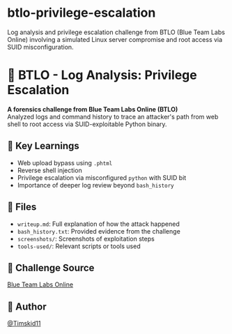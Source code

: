 # btlo-privilege-escalation
Log analysis and privilege escalation challenge from BTLO (Blue Team Labs Online) involving a simulated Linux server compromise and root access via SUID misconfiguration.

# 🔐 BTLO - Log Analysis: Privilege Escalation

**A forensics challenge from Blue Team Labs Online (BTLO)**  
Analyzed logs and command history to trace an attacker's path from web shell to root access via SUID-exploitable Python binary.

## 🧠 Key Learnings
- Web upload bypass using `.phtml`
- Reverse shell injection
- Privilege escalation via misconfigured `python` with SUID bit
- Importance of deeper log review beyond `bash_history`

## 📁 Files
- `writeup.md`: Full explanation of how the attack happened
- `bash_history.txt`: Provided evidence from the challenge
- `screenshots/`: Screenshots of exploitation steps
- `tools-used/`: Relevant scripts or tools used

## 🔗 Challenge Source
[Blue Team Labs Online](https://blueteamlabs.online)

## 👤 Author
[@Timskid11](https://github.com/Timskid11/btlo-privilege-escalation)
